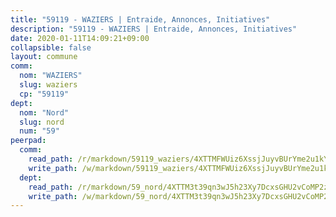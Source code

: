 ```yaml
---
title: "59119 - WAZIERS | Entraide, Annonces, Initiatives"
description: "59119 - WAZIERS | Entraide, Annonces, Initiatives"
date: 2020-01-11T14:09:21+09:00
collapsible: false
layout: commune
comm:
  nom: "WAZIERS"
  slug: waziers
  cp: "59119"
dept:
  nom: "Nord"
  slug: nord
  num: "59"
peerpad:
  comm:
    read_path: /r/markdown/59119_waziers/4XTTMFWUiz6XssjJuyvBUrYme2u1kYAcwn2G1a5PSxgdzs2yY
    write_path: /w/markdown/59119_waziers/4XTTMFWUiz6XssjJuyvBUrYme2u1kYAcwn2G1a5PSxgdzs2yY-K3TgU44Bk1GX5EDeLJgbRnXDaTLk2uDQBP9iL8Y7VpWFuFb4LhppnMENgyP9VCkiqxhGuKpcTcrQqWEhLH2MFKzCodkZPbrkLMzcC96weFFnedXZt2LzGmGuULHdL15dRwTxD3Mt
  dept:
    read_path: /r/markdown/59_nord/4XTTM3t39qn3wJ5h23Xy7DcxsGHU2vCoMP2z3iS4TUn3TrtdJ
    write_path: /w/markdown/59_nord/4XTTM3t39qn3wJ5h23Xy7DcxsGHU2vCoMP2z3iS4TUn3TrtdJ-K3TgTuZGkuZqXfr6fpmH7pGsMT6ndvZQMyRDze5QBt7XScLWHoBi246kLoDKpTH2Yo4f3AFSSJqGc2ozvNww7qPLqsDjpvahxCbQ6F5znbfjp6kVgaDcTYc9LyhwSfYuCevnvZUQ
---
```



